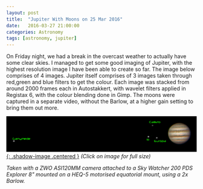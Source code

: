 ```yaml
---
layout: post
title:  "Jupiter With Moons on 25 Mar 2016"
date:   2016-03-27 21:00:00
categories: Astronomy
tags: [astronomy, jupiter]
---
```


On Friday night, we had a break in the overcast weather to actually have some clear skies. I managed to get some good imaging of Jupiter, with the highest resolution image I have been able to create so far.
The image below comprises of 4 images. Jupiter itself comprises of 3 images taken through red,green and blue filters to get the colour. Each image was stacked from around 2000 frames each in Autostakkert, with wavelet filters applied in Registax 6, with the colour blending done in Gimp.
The moons were captured in a separate video, without the Barlow, at a higher gain setting to bring them out more.

[![Jupiter - 25 March 2016](/assets/images/blog/astronomy/jupiter-2016-03-25-2204-annotated.png){: .shadow-image .centered }](/assets/images/blog/astronomy/jupiter-2016-03-25-2204-annotated.png)
_(Click on image for full size)_

_Taken with a ZWO ASI120MM camera attached to a Sky Watcher 200 PDS Explorer 8" mounted on a HEQ-5 motorised equatorial mount, using a 2x Barlow._
